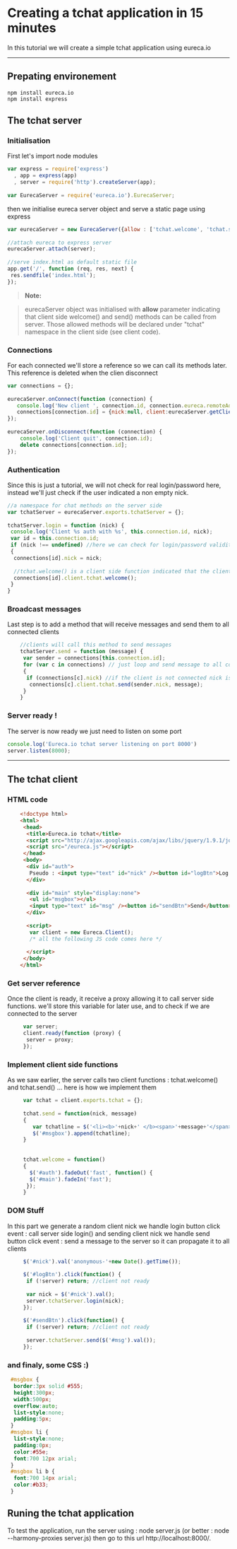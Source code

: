Creating a tchat application in 15 minutes
==========================================

In this tutorial we will create a simple tchat application using eureca.io

----------


Prepating environement
----------------------

```
npm install eureca.io
npm install express
```


The tchat server
-----------------------
### Initialisation ###

First let's import node modules

```javascript
var express = require('express')
  , app = express(app)
  , server = require('http').createServer(app);
  
var EurecaServer = require('eureca.io').EurecaServer;
```

then we initialise eureca server object and serve a static page using express

```javascript
var eurecaServer = new EurecaServer({allow : ['tchat.welcome', 'tchat.send']});
 
//attach eureca to express server
eurecaServer.attach(server);
 
//serve index.html as default static file
app.get('/', function (req, res, next) {
 res.sendfile('index.html');
}); 
```


> **Note:**

>  eurecaServer object was initialised with **allow** parameter indicating that client side welcome() and send() methods can be called from server.
> Those allowed methods will be declared under "tchat" namespace in the client side (see client code). 


### Connections ###
For each connected we'll store a reference so we can call its methods later. This reference is deleted when the clien disconnect


```javascript
var connections = {};
 
eurecaServer.onConnect(function (connection) {
   console.log('New client ', connection.id, connection.eureca.remoteAddress);
   connections[connection.id] = {nick:null, client:eurecaServer.getClient(connection.id)};
});
 
eurecaServer.onDisconnect(function (connection) {    
    console.log('Client quit', connection.id);
    delete connections[connection.id];
});
```



### Authentication ###
Since this is just a tutorial, we will not check for real login/password here, instead we'll just check if the user indicated a non empty nick.

```javascript
//a namespace for chat methods on the server side
var tchatServer = eurecaServer.exports.tchatServer = {};
 
tchatServer.login = function (nick) {
 console.log('Client %s auth with %s', this.connection.id, nick);
 var id = this.connection.id;
 if (nick !== undefined) //here we can check for login/password validity for example
 {
  connections[id].nick = nick;  
  
  //tchat.welcome() is a client side function indicated that the client authentication is ok
  connections[id].client.tchat.welcome();
 }
}
```

### Broadcast messages ###
Last step is to add a method that will receive messages and send them to all connected clients

```javascript
    //clients will call this method to send messages
    tchatServer.send = function (message) {
     var sender = connections[this.connection.id];
     for (var c in connections) // just loop and send message to all connected clients
     {
      if (connections[c].nick) //if the client is not connected nick is null
       connections[c].client.tchat.send(sender.nick, message);
     }
    }
```

### Server ready ! ###
The server is now ready we just need to listen on some port 

```javascript
console.log('Eureca.io tchat server listening on port 8000')
server.listen(8000);
```

-------

The tchat client
----------------------

### HTML code ###
```html
    <!doctype html>
    <html>
     <head>
      <title>Eureca.io tchat</title>
      <script src="http://ajax.googleapis.com/ajax/libs/jquery/1.9.1/jquery.min.js" ></script>
      <script src="/eureca.js"></script>
     </head>
     <body>    
      <div id="auth">
       Pseudo : <input type="text" id="nick" /><button id="logBtn">Log In</button>
      </div>
      
      <div id="main" style="display:none">
       <ul id="msgbox"></ul>
       <input type="text" id="msg" /><button id="sendBtn">Send</button>
      </div>
      
      <script>
       var client = new Eureca.Client();
       /* all the following JS code comes here */
        
      </script>
     </body>
    </html>
```

### Get server reference ###
Once the client is ready, it receive a proxy allowing it to call server side functions. we'll store this variable for later use, and to check if we are connected to the server

```javascript
     var server;
     client.ready(function (proxy) {
      server = proxy;
     });
```


### Implement client side functions ###
As we saw earlier, the server calls two client functions : tchat.welcome() and tchat.send() ... here is how we implement them

```javascript
     var tchat = client.exports.tchat = {};
     
     tchat.send = function(nick, message)
     {
        var tchatline = $('<li><b>'+nick+' </b><span>'+message+'</span></li>');
        $('#msgbox').append(tchatline);
     }
     
     
     tchat.welcome = function()
     {
       $('#auth').fadeOut('fast', function() {
       $('#main').fadeIn('fast');
      });
     }
```

### DOM Stuff ###
In this part we generate a random client nick
we handle login button click event : call server side login() and sending client nick
we handle send button click event : send a message to the server so it can propagate it to all clients 

```javascript
     $('#nick').val('anonymous-'+new Date().getTime());
     
     $('#logBtn').click(function() {
      if (!server) return; //client not ready
      
      var nick = $('#nick').val();
      server.tchatServer.login(nick);
     });
     
     $('#sendBtn').click(function() {
      if (!server) return; //client not ready
      
      server.tchatServer.send($('#msg').val());
     });
```

### and finaly, some CSS :) ###
```css
 #msgbox {
  border:3px solid #555;
  height:300px;
  width:500px;
  overflow:auto;    
  list-style:none;
  padding:5px;    
 }
 #msgbox li {
  list-style:none;
  padding:0px;
  color:#55e;
  font:700 12px arial;
 }
 #msgbox li b {
  font:700 14px arial;
  color:#b33;
 }
 ```

Runing the tchat application
----------------------------------------
 To test the application, run the server using : node server.js (or better : node --harmony-proxies server.js) then go to this url http://localhost:8000/. 
